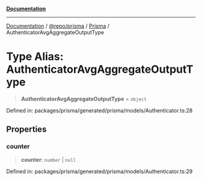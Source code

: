 [**Documentation**](../../../../../README.md)

***

[Documentation](../../../../../README.md) / [@repo/prisma](../../../README.md) / [Prisma](../README.md) / AuthenticatorAvgAggregateOutputType

# Type Alias: AuthenticatorAvgAggregateOutputType

> **AuthenticatorAvgAggregateOutputType** = `object`

Defined in: packages/prisma/generated/prisma/models/Authenticator.ts:28

## Properties

### counter

> **counter**: `number` \| `null`

Defined in: packages/prisma/generated/prisma/models/Authenticator.ts:29
